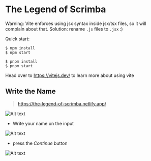# The Legend of Scrimba

Warning: Vite enforces using jsx syntax inside jsx/tsx files, so it will complain about that. Solution: rename `.js` files to `.jsx` :)

Quick start:

```
$ npm install
$ npm start
````


```
$ pnpm install
$ pnpm start
````


Head over to https://vitejs.dev/ to learn more about using vite

## Write the Name

> https://the-legend-of-scrimba.netlify.app/

![Alt text](./images/image.png)

+ Write your name on the input

![Alt text](./images/image-1.png)

 + press the *Continue* button

 ![Alt text](./images/image-2.png)
